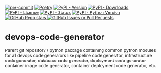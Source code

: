[![pre-commit](https://img.shields.io/badge/pre--commit-enabled-brightgreen?logo=pre-commit)](https://github.com/pre-commit/pre-commit)
[![Poetry](https://img.shields.io/endpoint?url=https://python-poetry.org/badge/v0.json)](https://python-poetry.org/)
[![PyPI - Version](https://img.shields.io/pypi/v/devops-code-generator)]()
[![PyPI - Downloads](https://img.shields.io/pypi/dm/devops-code-generator)](https://pypistats.org/packages/devops-code-generator)
[![PyPI - License](https://img.shields.io/pypi/l/devops-code-generator)]()
[![PyPI - Status](https://img.shields.io/pypi/status/devops-code-generator)]()
[![PyPI - Python Version](https://img.shields.io/pypi/pyversions/devops-code-generator)]()
[![GitHub Repo stars](https://img.shields.io/github/stars/devops-code-generators/devops-code-generator)
](https://star-history.com/#devops-code-generators/devops-code-generator)
[![GitHub Issues or Pull Requests](https://img.shields.io/github/issues/devops-code-generators/devops-code-generator)](https://github.com/devops-code-generators/devops-code-generator/issues)

# devops-code-generator
Parent git repository / python package containing common python modules for all devops code generators like pipeline code generator, infrastructure code generator, database code generator, deployment code generator, container image code generator, container deployment code generator, etc.
